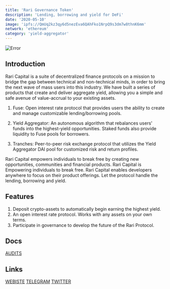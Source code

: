 ```yaml
---
title: 'Rari Governance Token'
description: 'Lending, borrowing and yield for DeFi'
date: '2020-05-10'
image: 'ipfs://QmUq2kz3qy6d5nezEva6QAhFko1NrpQ9s3dm7w8thnK6mm'
network: 'ethereum'
category: 'yield-aggregator'
---
```


![Error](ipfs://QmPXPJ9jFVtQ1tgxAPXRaJw4qjzawvuteVuQjcjVzRLZdM)

## Introduction
Rari Capital is a suite of decentralized finance protocols on a mission to bridge the gap between technical and non-technical minds, in order to bring the next wave of mass users into this industry. We have built a series of products that create and deliver aggregate yield, allowing you a simple and safe avenue of value-accrual to your existing assets.

1. Fuse: Open interest rate protocol that provides users the ability to create and manage customizable lending/borrowing pools.

2. Yield Aggregator: An autonomous algorithm that rebalances users' funds into the highest-yield opportunities. Staked funds also provide liquidity to Fuse pools for borrowers.

3. Tranches: Peer-to-peer risk exchange protocol that utilizes the Yield Aggregator DAI pool for customized risk and return profiles.

Rari Capital empowers individuals to break free by creating new opportunities, communities and financial products. Rari Capital is Empowering individuals to break free. Rari Capital enables developers anywhere to focus on their product offerings. Let the protocol handle the lending, borrowing and yield.





## Features
1. Deposit  crypto-assets to automatically begin earning the highest yield.
2. An open interest rate protocol. Works with any assets on your own terms.
3. Participate in governance to develop the future of the Rari Protocol.


## Docs

[AUDITS](ipfs://QmPZai48j33vbW8PZB73DRQBWphWBXDsfBduA2TgwBVg9g)


## Links

[WEBISTE](http://rari.capital/)
[TELEGRAM](https://t.me/RariCapitalChat)
[TWITTER](https://twitter.com/RariCapital)